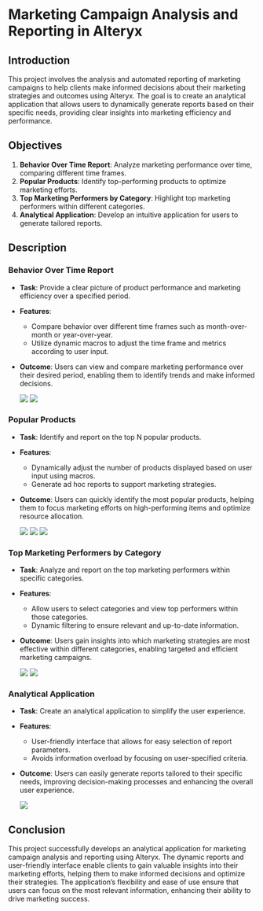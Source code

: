 # Marketing Campaign Analysis and Reporting in Alteryx

## Introduction
This project involves the analysis and automated reporting of marketing campaigns to help clients make informed decisions about their marketing strategies and outcomes using Alteryx. The goal is to create an analytical application that allows users to dynamically generate reports based on their specific needs, providing clear insights into marketing efficiency and performance.

## Objectives
1. **Behavior Over Time Report**: Analyze marketing performance over time, comparing different time frames.
2. **Popular Products**: Identify top-performing products to optimize marketing efforts.
3. **Top Marketing Performers by Category**: Highlight top marketing performers within different categories.
4. **Analytical Application**: Develop an intuitive application for users to generate tailored reports.

## Description

### Behavior Over Time Report
- **Task**: Provide a clear picture of product performance and marketing efficiency over a specified period.
- **Features**:
  - Compare behavior over different time frames such as month-over-month or year-over-year.
  - Utilize dynamic macros to adjust the time frame and metrics according to user input.
- **Outcome**: Users can view and compare marketing performance over their desired period, enabling them to identify trends and make informed decisions.




  <img src=https://github.com/kamaliravi31/Marketing-Campaign-Analysis-and-Reporting-using-Alteryx/blob/main/images/behavior%20over%20time%20altrx.png>





  <img src=https://github.com/kamaliravi31/Marketing-Campaign-Analysis-and-Reporting-using-Alteryx/blob/main/images/behavior%20over%20time%20report.png>



  

### Popular Products
- **Task**: Identify and report on the top N popular products.
- **Features**:
  - Dynamically adjust the number of products displayed based on user input using macros.
  - Generate ad hoc reports to support marketing strategies.
- **Outcome**: Users can quickly identify the most popular products, helping them to focus marketing efforts on high-performing items and optimize resource allocation.




  <img src=https://github.com/kamaliravi31/Marketing-Campaign-Analysis-and-Reporting-using-Alteryx/blob/main/images/Popular%20Products%20Top%2010.png>




  <img src=https://github.com/kamaliravi31/Marketing-Campaign-Analysis-and-Reporting-using-Alteryx/blob/main/images/Macro%20for%20Popular%20products.png>




  <img src=https://github.com/kamaliravi31/Marketing-Campaign-Analysis-and-Reporting-using-Alteryx/blob/main/images/top%203%20report.png>



  

### Top Marketing Performers by Category
- **Task**: Analyze and report on the top marketing performers within specific categories.
- **Features**:
  - Allow users to select categories and view top performers within those categories.
  - Dynamic filtering to ensure relevant and up-to-date information.
- **Outcome**: Users gain insights into which marketing strategies are most effective within different categories, enabling targeted and efficient marketing campaigns.




  <img src=https://github.com/kamaliravi31/Marketing-Campaign-Analysis-and-Reporting-using-Alteryx/blob/main/images/Top%20performer%20by%20category%20altrx.png>




  <img src=https://github.com/kamaliravi31/Marketing-Campaign-Analysis-and-Reporting-using-Alteryx/blob/main/images/top%20performing%20by%20category%20report.png>



  

### Analytical Application
- **Task**: Create an analytical application to simplify the user experience.
- **Features**:
  - User-friendly interface that allows for easy selection of report parameters.
  - Avoids information overload by focusing on user-specified criteria.
- **Outcome**: Users can easily generate reports tailored to their specific needs, improving decision-making processes and enhancing the overall user experience.




  <img src=https://github.com/kamaliravi31/Marketing-Campaign-Analysis-and-Reporting-using-Alteryx/blob/main/images/UA.png>



  



## Conclusion
This project successfully develops an analytical application for marketing campaign analysis and reporting using Alteryx. The dynamic reports and user-friendly interface enable clients to gain valuable insights into their marketing efforts, helping them to make informed decisions and optimize their strategies. The application’s flexibility and ease of use ensure that users can focus on the most relevant information, enhancing their ability to drive marketing success.
